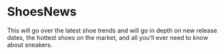 # ShoesNews
This will go over the latest shoe trends and will go in depth on new release dates, the hottest shoes on the market, and all you'll ever need to know about sneakers. 
